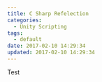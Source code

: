 ```yaml
---
title: C Sharp Refelection
categories:
  - Unity Scripting
tags:
  - default
date: 2017-02-10 14:29:34
updated: 2017-02-10 14:29:34
---
```


Test